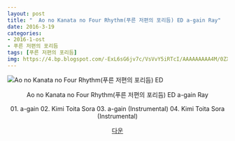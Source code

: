 ```yaml
---
layout: post
title: "  Ao no Kanata no Four Rhythm(푸른 저편의 포리듬) ED a-gain Ray"
date: 2016-3-19
categories:
- 2016-1-ost
- 푸른 저편의 포리듬
tags: [푸른 저편의 포리듬]
img: https://4.bp.blogspot.com/-ExL6sG6jv7c/VsVvY5iRTcI/AAAAAAAAA4M/0ZXEJZdsiu4/
---
```

<img class="aligncenter" src="https://3.bp.blogspot.com/-G9gHtw9PN9c/VsV1zR7mTMI/AAAAAAAAA5E/y6Qq8dj6cUM/" alt="Ao no Kanata no Four Rhythm(푸른 저편의 포리듬) ED" />
<p style="text-align: center;">Ao no Kanata no Four Rhythm(푸른 저편의 포리듬) ED a-gain Ray</p>
<p style="text-align: center;">01. a-gain
02. Kimi Toita Sora
03. a-gain (Instrumental)
04. Kimi Toita Sora (Instrumental)</p>
<p style="text-align: center;"><a href="http://www.mediafire.com/download/clz8kwnfm41erba/%5BMoeni%5D_Ao_no_Kanata_no_Four_Rhythm_ED_a-gain_Ray.zip" target="_blank">다운</a></p>